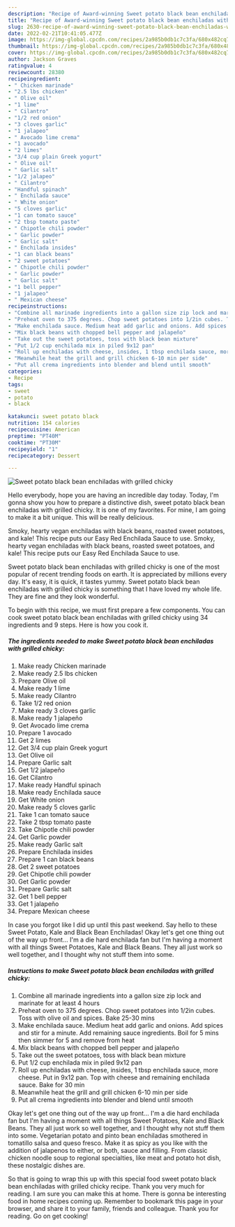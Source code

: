 ```yaml
---
description: "Recipe of Award-winning Sweet potato black bean enchiladas with grilled chicky"
title: "Recipe of Award-winning Sweet potato black bean enchiladas with grilled chicky"
slug: 2630-recipe-of-award-winning-sweet-potato-black-bean-enchiladas-with-grilled-chicky
date: 2022-02-21T10:41:05.477Z
image: https://img-global.cpcdn.com/recipes/2a985b0db1c7c3fa/680x482cq70/sweet-potato-black-bean-enchiladas-with-grilled-chicky-recipe-main-photo.jpg
thumbnail: https://img-global.cpcdn.com/recipes/2a985b0db1c7c3fa/680x482cq70/sweet-potato-black-bean-enchiladas-with-grilled-chicky-recipe-main-photo.jpg
cover: https://img-global.cpcdn.com/recipes/2a985b0db1c7c3fa/680x482cq70/sweet-potato-black-bean-enchiladas-with-grilled-chicky-recipe-main-photo.jpg
author: Jackson Graves
ratingvalue: 4
reviewcount: 28380
recipeingredient:
- " Chicken marinade"
- "2.5 lbs chicken"
- " Olive oil"
- "1 lime"
- " Cilantro"
- "1/2 red onion"
- "3 cloves garlic"
- "1 jalapeo"
- " Avocado lime crema"
- "1 avocado"
- "2 limes"
- "3/4 cup plain Greek yogurt"
- " Olive oil"
- " Garlic salt"
- "1/2 jalapeo"
- " Cilantro"
- "Handful spinach"
- " Enchilada sauce"
- " White onion"
- "5 cloves garlic"
- "1 can tomato sauce"
- "2 tbsp tomato paste"
- " Chipotle chili powder"
- " Garlic powder"
- " Garlic salt"
- " Enchilada insides"
- "1 can black beans"
- "2 sweet potatoes"
- " Chipotle chili powder"
- " Garlic powder"
- " Garlic salt"
- "1 bell pepper"
- "1 jalapeo"
- " Mexican cheese"
recipeinstructions:
- "Combine all marinade ingredients into a gallon size zip lock and marinate for at least 4 hours"
- "Preheat oven to 375 degrees. Chop sweet potatoes into 1/2in cubes. Toss with olive oil and spices. Bake 25-30 mins"
- "Make enchilada sauce. Medium heat add garlic and onions. Add spices and stir for a minute. Add remaining sauce ingredients. Boil for 5 mins then simmer for 5 and remove from heat"
- "Mix black beans with chopped bell pepper and jalapeño"
- "Take out the sweet potatoes, toss with black bean mixture"
- "Put 1/2 cup enchilada mix in piled 9x12 pan"
- "Roll up enchiladas with cheese, insides, 1 tbsp enchilada sauce, more cheese. Put in 9x12 pan. Top with cheese and remaining enchilada sauce. Bake for 30 min"
- "Meanwhile heat the grill and grill chicken 6-10 min per side"
- "Put all crema ingredients into blender and blend until smooth"
categories:
- Recipe
tags:
- sweet
- potato
- black

katakunci: sweet potato black 
nutrition: 154 calories
recipecuisine: American
preptime: "PT40M"
cooktime: "PT30M"
recipeyield: "1"
recipecategory: Dessert

---
```



![Sweet potato black bean enchiladas with grilled chicky](https://img-global.cpcdn.com/recipes/2a985b0db1c7c3fa/680x482cq70/sweet-potato-black-bean-enchiladas-with-grilled-chicky-recipe-main-photo.jpg)

Hello everybody, hope you are having an incredible day today. Today, I'm gonna show you how to prepare a distinctive dish, sweet potato black bean enchiladas with grilled chicky. It is one of my favorites. For mine, I am going to make it a bit unique. This will be really delicious.

Smoky, hearty vegan enchiladas with black beans, roasted sweet potatoes, and kale! This recipe puts our Easy Red Enchilada Sauce to use. Smoky, hearty vegan enchiladas with black beans, roasted sweet potatoes, and kale! This recipe puts our Easy Red Enchilada Sauce to use.

Sweet potato black bean enchiladas with grilled chicky is one of the most popular of recent trending foods on earth. It is appreciated by millions every day. It's easy, it is quick, it tastes yummy. Sweet potato black bean enchiladas with grilled chicky is something that I have loved my whole life. They are fine and they look wonderful.


To begin with this recipe, we must first prepare a few components. You can cook sweet potato black bean enchiladas with grilled chicky using 34 ingredients and 9 steps. Here is how you cook it.

<!--inarticleads1-->

##### The ingredients needed to make Sweet potato black bean enchiladas with grilled chicky:

1. Make ready  Chicken marinade
1. Make ready 2.5 lbs chicken
1. Prepare  Olive oil
1. Make ready 1 lime
1. Make ready  Cilantro
1. Take 1/2 red onion
1. Make ready 3 cloves garlic
1. Make ready 1 jalapeño
1. Get  Avocado lime crema
1. Prepare 1 avocado
1. Get 2 limes
1. Get 3/4 cup plain Greek yogurt
1. Get  Olive oil
1. Prepare  Garlic salt
1. Get 1/2 jalapeño
1. Get  Cilantro
1. Make ready Handful spinach
1. Make ready  Enchilada sauce
1. Get  White onion
1. Make ready 5 cloves garlic
1. Take 1 can tomato sauce
1. Take 2 tbsp tomato paste
1. Take  Chipotle chili powder
1. Get  Garlic powder
1. Make ready  Garlic salt
1. Prepare  Enchilada insides
1. Prepare 1 can black beans
1. Get 2 sweet potatoes
1. Get  Chipotle chili powder
1. Get  Garlic powder
1. Prepare  Garlic salt
1. Get 1 bell pepper
1. Get 1 jalapeño
1. Prepare  Mexican cheese


In case you forgot like I did up until this past weekend. Say hello to these Sweet Potato, Kale and Black Bean Enchiladas! Okay let's get one thing out of the way up front… I'm a die hard enchilada fan but I'm having a moment with all things Sweet Potatoes, Kale and Black Beans. They all just work so well together, and I thought why not stuff them into some. 

<!--inarticleads2-->

##### Instructions to make Sweet potato black bean enchiladas with grilled chicky:

1. Combine all marinade ingredients into a gallon size zip lock and marinate for at least 4 hours
1. Preheat oven to 375 degrees. Chop sweet potatoes into 1/2in cubes. Toss with olive oil and spices. Bake 25-30 mins
1. Make enchilada sauce. Medium heat add garlic and onions. Add spices and stir for a minute. Add remaining sauce ingredients. Boil for 5 mins then simmer for 5 and remove from heat
1. Mix black beans with chopped bell pepper and jalapeño
1. Take out the sweet potatoes, toss with black bean mixture
1. Put 1/2 cup enchilada mix in piled 9x12 pan
1. Roll up enchiladas with cheese, insides, 1 tbsp enchilada sauce, more cheese. Put in 9x12 pan. Top with cheese and remaining enchilada sauce. Bake for 30 min
1. Meanwhile heat the grill and grill chicken 6-10 min per side
1. Put all crema ingredients into blender and blend until smooth


Okay let's get one thing out of the way up front… I'm a die hard enchilada fan but I'm having a moment with all things Sweet Potatoes, Kale and Black Beans. They all just work so well together, and I thought why not stuff them into some. Vegetarian potato and pinto bean enchiladas smothered in tomatillo salsa and queso fresco. Make it as spicy as you like with the addition of jalapenos to either, or both, sauce and filling. From classic chicken noodle soup to regional specialties, like meat and potato hot dish, these nostalgic dishes are. 

So that is going to wrap this up with this special food sweet potato black bean enchiladas with grilled chicky recipe. Thank you very much for reading. I am sure you can make this at home. There is gonna be interesting food in home recipes coming up. Remember to bookmark this page in your browser, and share it to your family, friends and colleague. Thank you for reading. Go on get cooking!
